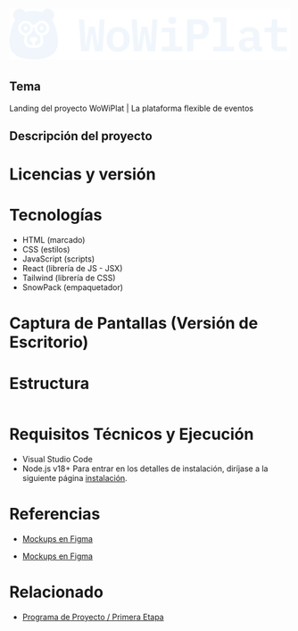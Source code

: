 
# ![WoWiPlat](/docs/assets/wowiplat-Imagotipo.svg)

## Tema
Landing del proyecto WoWiPlat | La plataforma flexible de eventos
## Descripción del proyecto


# Licencias y versión


# Tecnologías
- HTML (marcado)
- CSS (estilos)
- JavaScript (scripts)
- React (librería de JS - JSX)
- Tailwind (librería de CSS)
- SnowPack (empaquetador)

# Captura de Pantallas (Versión de Escritorio)


# Estructura 

```java

```
# Requisitos Técnicos y Ejecución
- Visual Studio Code
- Node.js v18+
Para entrar en los detalles de instalación, diríjase a la siguiente página [instalación](/docs/instalacion.md).

# Referencias
- [Mockups en Figma](https://www.figma.com/site/2Iv1bAdr0R89loHyRpAqqt/WoWiPlat?t=gH29xD9YxUoIIOJN-1)

- [Mockups en Figma](/docs/mockups/WoWiPlat.site)

# Relacionado
- [Programa de Proyecto / Primera Etapa](https://fast-celery-f37.notion.site/Primera-Etapa-25293c442c8d813e9621ceaf2a4139aa)
